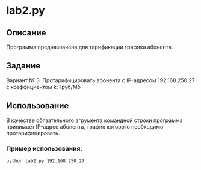 # lab2.py
## Описание
Программа предназначена для тарификации трафика абонента.

## Задание
Вариант № 3. Протарифицировать абонента с IP-адресом 192.168.250.27 с коэффициентом k: 1руб/Мб

## Использование
В качестве обязательного агрумента командной строки программа принимает IP-адрес абонента, трафик которого необходимо протарифицировать.

### Пример использования:
`python lab2.py 192.168.250.27`
